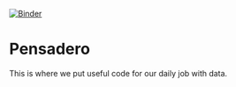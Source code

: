 [![Binder](https://mybinder.org/badge_logo.svg)](https://mybinder.org/v2/gh/PiConsulting/Pensadero/tree/master/master)

# Pensadero
This is where we put useful code for our daily job with data.
